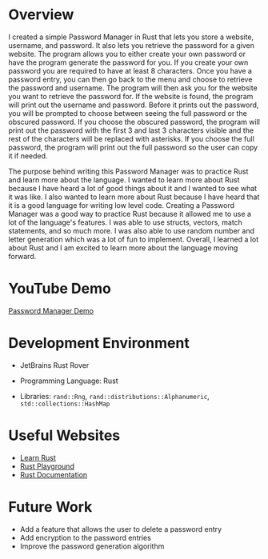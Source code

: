 # Overview

I created a simple Password Manager in Rust that lets you store a website, username, and password. It also lets you retrieve the password for a given website. The program allows you to either create your own password or have the program generate the password for you. If you create your own password you are required to have at least 8 characters. Once you have a password entry, you can then go back to the menu and choose to retrieve the password and username. The program will then ask you for the website you want to retrieve the password for. If the website is found, the program will print out the username and password. Before it prints out the password, you will be prompted to choose between seeing the full password or the obscured password. If you choose the obscured password, the program will print out the password with the first 3 and last 3 characters visible and the rest of the characters will be replaced with asterisks. If you choose the full password, the program will print out the full password so the user can copy it if needed.



The purpose behind writing this Password Manager was to practice Rust and learn more about the language. I wanted to learn more about Rust because I have heard a lot of good things about it and I wanted to see what it was like. I also wanted to learn more about Rust because I have heard that it is a good language for writing low level code. Creating a Password Manager was a good way to practice Rust because it allowed me to use a lot of the language's features. I was able to use structs, vectors, match statements, and so much more. I was also able to use random number and letter generation which was a lot of fun to implement. Overall, I learned a lot about Rust and I am excited to learn more about the language moving forward.


# YouTube Demo

[Password Manager Demo](https://youtu.be/1zA9AWgRcuQ)

# Development Environment

* JetBrains Rust Rover

* Programming Language: Rust

* Libraries: `rand::Rng`, `rand::distributions::Alphanumeric`, `std::collections::HashMap`

# Useful Websites



- [Learn Rust](https://www.rust-lang.org/learn)
- [Rust Playground](https://play.rust-lang.org/?version=stable&mode=debug&edition=2021)
- [Rust Documentation](https://doc.rust-lang.org/book/)

# Future Work


- Add a feature that allows the user to delete a password entry
- Add encryption to the password entries
- Improve the password generation algorithm
